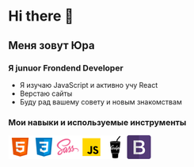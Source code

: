 # Hi there 👋

## Меня зовут Юра

### Я junuor Frondend Developer

- Я изучаю JavaScript и активно учу React
- Верстаю сайты
- Буду рад вашему совету и новым знакомствам

### Мои навыки и используемые инструменты

<img align="left" width="48px" src="./src/html.png">
<img align="left" width="48px" src="./src/css.png">
<img align="left" width="48px" src="./src/sass.png">
<img align="left" width="48px" src="./src/js.png">
<img align="left" width="48px" src="./src/gulp.png">
<img align="left" width="48px" src="./src/bootstrap.png">
